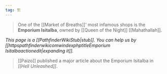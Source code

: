 ```yaml
---
tag: 🏗️
---
```

> One of the [[Market of Breaths]]' most infamous shops is the **Emporium Isitalba**, owned by [[Queen of the Night]] [[Mahathallah]].



*This page is a [[PathfinderWikiStub|stub]]. You can help us by [[httpspathfinderwikicomwindexphptitleEmporium Isitalbaactionedit|expanding it]].*


> [[Paizo]] published a major article about the Emporium Isitalba in *[[Hell Unleashed]]*.







